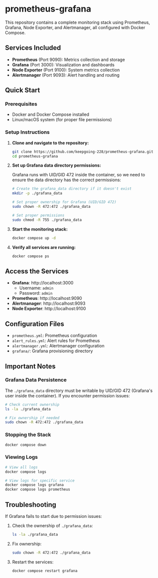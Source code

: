 # prometheus-grafana

This repository contains a complete monitoring stack using Prometheus, Grafana, Node Exporter, and Alertmanager, all configured with Docker Compose.

## Services Included

- **Prometheus** (Port 9090): Metrics collection and storage
- **Grafana** (Port 3000): Visualization and dashboards
- **Node Exporter** (Port 9100): System metrics collection
- **Alertmanager** (Port 9093): Alert handling and routing

## Quick Start

### Prerequisites

- Docker and Docker Compose installed
- Linux/macOS system (for proper file permissions)

### Setup Instructions

1. **Clone and navigate to the repository:**
   ```bash
   git clone https://github.com/keepgoing-228/prometheus-grafana.git
   cd prometheus-grafana
   ```

2. **Set up Grafana data directory permissions:**

   Grafana runs with UID/GID 472 inside the container, so we need to ensure the data directory has the correct permissions:
   ```bash
   # Create the grafana_data directory if it doesn't exist
   mkdir -p ./grafana_data

   # Set proper ownership for Grafana (UID/GID 472)
   sudo chown -R 472:472 ./grafana_data

   # Set proper permissions
   sudo chmod -R 755 ./grafana_data
   ```

3. **Start the monitoring stack:**
   ```bash
   docker compose up -d
   ```

4. **Verify all services are running:**
   ```bash
   docker compose ps
   ```

## Access the Services

- **Grafana**: http://localhost:3000
  - Username: `admin`
  - Password: `admin`
- **Prometheus**: http://localhost:9090
- **Alertmanager**: http://localhost:9093
- **Node Exporter**: http://localhost:9100

## Configuration Files

- `prometheus.yml`: Prometheus configuration
- `alert_rules.yml`: Alert rules for Prometheus
- `alertmanager.yml`: Alertmanager configuration
- `grafana/`: Grafana provisioning directory

## Important Notes

### Grafana Data Persistence

The `./grafana_data` directory must be writable by UID/GID 472 (Grafana's user inside the container). If you encounter permission issues:

```bash
# Check current ownership
ls -la ./grafana_data

# Fix ownership if needed
sudo chown -R 472:472 ./grafana_data
```

### Stopping the Stack

```bash
docker compose down
```

### Viewing Logs

```bash
# View all logs
docker compose logs

# View logs for specific service
docker compose logs grafana
docker compose logs prometheus
```

## Troubleshooting

If Grafana fails to start due to permission issues:

1. Check the ownership of `./grafana_data`:
   ```bash
   ls -la ./grafana_data
   ```

2. Fix ownership:
   ```bash
   sudo chown -R 472:472 ./grafana_data
   ```

3. Restart the services:
   ```bash
   docker compose restart grafana
   ```
